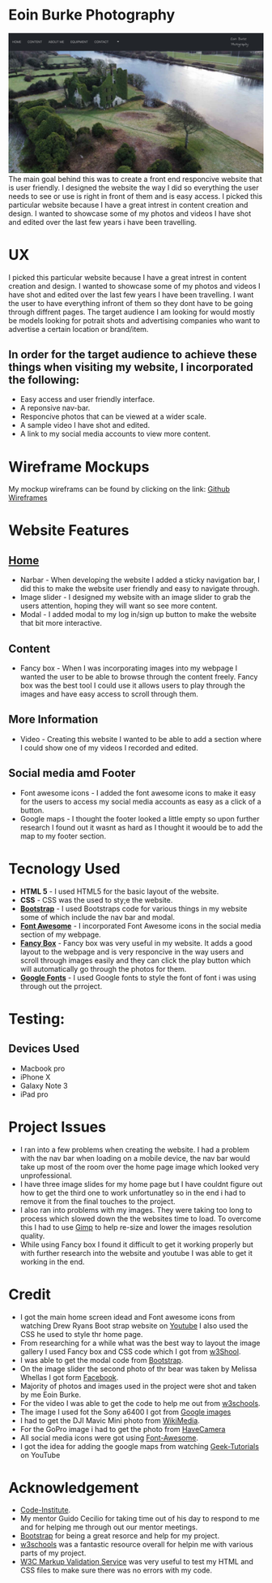 # Eoin Burke Photography 
<img src="web/images/project2.jpg">
<light> The main goal behind this was to create a front end responcive website that is user friendly. I designed the website the way I did so everything the user needs to see or use is right in front of them and is easy access.
I picked this particular website because I have a great intrest in content creation and design. I wanted to showcase some of my photos and videos I have shot and edited over the last few years i have been travelling. </light>


# <strong>UX</strong>
I picked this particular website because I have a great intrest in content creation and design. I wanted to showcase some of my photos and videos I have shot and edited over the last few years I have been travelling. I want the user to have everything infront of them so they dont have to be going through diffrent pages. The target audience I am looking for would mostly be models looking for potrait shots and advertising companies who want to advertise a certain location or brand/item.

## <strong>In order for the target audience to achieve these things when visiting my website, I incorporated the following:</strong>
* Easy access and user friendly interface.
* A reponsive nav-bar.
* Responcive photos that can be viewed at a wider scale.
* A sample video I have shot and edited.
* A link to my social media accounts to view more content.

# <strong>Wireframe Mockups</strong>
My mockup wireframs can be found by clicking on the link:
[Github Wireframes](https://github.com/Eoinburke/milestone-project/blob/main/new-project-1.pdf)

# <strong>Website Features</strong>
## [Home](https://eoinburke.github.io/milestone-project/index.html) 
* Narbar - When developing the website I added a sticky navigation bar, I did this to make the website user friendly and easy to navigate through. 
* Image slider - I designed my website with an image slider to grab the users attention, hoping they will want so see more content.
* Modal -  I added modal to my log in/sign up button to make the website that bit more interactive.

## Content
* Fancy box - When I was incorporating images into my webpage I wanted the user to be able to browse through the content freely. Fancy box was the best tool I could use it allows users to play through the images and have easy access to scroll through them.

## More Information
* Video -  Creating this website I wanted to be able to add a section where I could show one of my videos I recorded and edited.

## Social media amd Footer 
* Font awesome icons - I added the font awesome icons to make it easy for the users to access my social media accounts as easy as a click of a button.
* Google maps - I thought the footer looked a little empty so upon further research I found out it wasnt as hard as I thought it woould be to add the map to my footer section.

# Tecnology Used 
* <strong>HTML 5</strong> - I used HTML5 for the basic layout of the website.
* <strong>CSS</strong> - CSS was the used to sty;e the website.
* <strong>[Bootstrap](https://getbootstrap.com/)</strong> - I used Bootstraps code for various things in my website some of which include the nav bar and modal.
* <strong>[Font Awesome](https://fontawesome.com/)</strong> - I incorporated Font Awesome icons in the social media section of my webpage.
* <strong>[Fancy Box](https://fancyapps.com/fancybox/3/)</strong> - Fancy box was very useful in my website. It adds a good layout to the webpage and is very responcive in the way users and scroll through images easily and they can click the play button which will automatically go through the photos for them.
* <strong>[Google Fonts](https://fonts.google.com/)</strong> - I used Google fonts to style the font of font i was using through out the prroject.

# Testing:
## Devices Used 
* Macbook pro
* iPhone X
* Galaxy Note 3 
* iPad pro

# Project Issues 
* I ran into a few problems when creating the website. I had a problem with the nav bar when loading on a mobile device, the nav bar would take up most of the room over the home page image which looked very unprofessional.
* I have three image slides for my home page but I have couldnt figure out how to get the third one to work unfortunatley so in the end i had to remove it from the final touches to the project.
* I also ran into problems with my images. They were taking too long to process which slowed down the the websites time to load. To overcome this I had to use [Gimp](https://www.gimp.org/) to help re-size and lower the images resolution quality.
* While using Fancy box I found it difficult to get it working properly but with further research into the website and youtube I was able to get it working in the end.

# Credit
* I got the main home screen idead and Font awesome icons from watching Drew Ryans Boot strap website on [Youtube](https://www.youtube.com/watch?v=9cKsq14Kfsw&t=1047s) I also used the CSS he used to style thr home page.
* From researching for a while what was the best way to layout the image gallery I used Fancy box and CSS code which I got from [w3Shool](https://www.w3schools.com/howto/tryit.asp?filename=tryhow_js_image_grid).
* I was able to get the modal code from [Bootstrap](https://getbootstrap.com/docs/4.0/components/modal/).
* On the image slider the second photo of thr bear was taken by Melissa Whellas I got form [Facebook](https://m.facebook.com/photographizemag/photos/a.411511801010/10158406321006011/?type=3&source=48).
* Majority of photos and images used in the project were shot and taken by me Eoin Burke.
* For the video I was able to get the code to help me out from [w3schools](https://www.w3schools.com/html/html5_video.asp).
* The image I used fot the Sony a6400 I got from [Google images](https://www.google.com/url?sa=i&url=https%3A%2F%2Fjosipovic.rs%2Fproizvod%2Feasycover-zastitna-maska-za-sony-a6000-a6300-a6400-crna%2F&psig=AOvVaw1Hr_rpScakx33MFd8u4yf5&ust=1614552941112000&source=images&cd=vfe&ved=0CAIQjRxqFwoTCICJ08aUi-8CFQAAAAAdAAAAABAP)
* I had to get the DJI Mavic Mini photo from [WikiMedia](https://commons.wikimedia.org/wiki/File:DJI_Mavic_Mini_displayed_-_1.jpg).
* For the GoPro image i had to get the photo from [HaveCamera](https://havecamerawilltravel.com/gopro/gopro-hero9-black-batteries/)
* All social media icons were got using [Font-Awesome](https://fontawesome.com/https://fontawesome.com/).
* I got the idea for adding the google maps from watching [Geek-Tutorials](https://www.youtube.com/watch?v=KIC0OK9nKXY) on YouTube

# Acknowledgement
* [Code-Institute](https://codeinstitute.net/all-access-coding-challenge/?utm_term=code%20institute%20dublin&utm_campaign=a%26c_BR_IRL_Code_Institute&utm_source=adwords&utm_medium=ppc&hsa_net=adwords&hsa_tgt=kwd-360431879738&hsa_ad=486298911336&hsa_acc=8983321581&hsa_grp=56427889338&hsa_mt=e&hsa_cam=1378516521&hsa_kw=code%20institute%20dublin&hsa_ver=3&hsa_src=g&gclid=EAIaIQobChMI-_Smu52L7wIVjrrtCh0aNwKbEAAYAyAAEgK5d_D_BwE&gclsrc=aw.ds).
* My mentor Guido Cecilio for taking time out of his day to respond to me and for helping me through out our mentor meetings.
* [Bootstrap](https://getbootstrap.com/) for being a great resorce and help for my project.
* [w3schools](https://www.w3schools.com/) was a fantastic resource overall for helpin me with various parts of my project.
* [W3C Markup Validation Service](https://validator.w3.org/) was very useful to test my HTML and CSS files to make sure there was no errors with my code.





